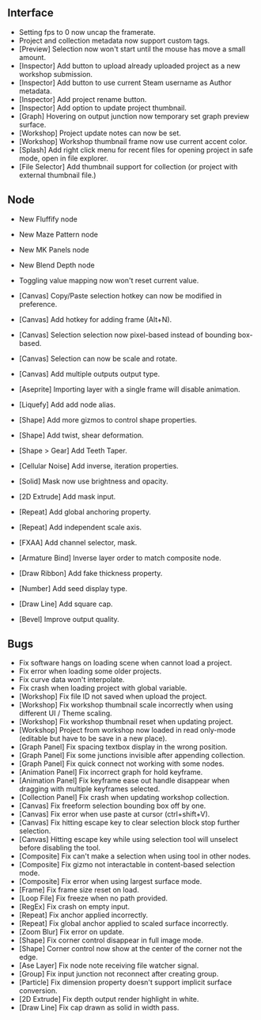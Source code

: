 ## Interface
- Setting fps to 0 now uncap the framerate.
- Project and collection metadata now support custom tags.
- [Preview] Selection now won't start until the mouse has move a small amount.
- [Inspector] Add button to upload already uploaded project as a new workshop submission.
- [Inspector] Add button to use current Steam username as Author metadata.
- [Inspector] Add project rename button.
- [Inspector] Add option to update project thumbnail.
- [Graph] Hovering on output junction now temporary set graph preview surface.
- [Workshop] Project update notes can now be set.
- [Workshop] Workshop thumbnail frame now use current accent color.
- [Splash] Add right click menu for recent files for opening project in safe mode, open in file explorer.
- [File Selector] Add thumbnail support for collection (or project with external thumbnail file.)

## Node
- New Fluffify node
- New Maze Pattern node
- New MK Panels node
- New Blend Depth node
- Toggling value mapping now won't reset current value.



- [Canvas] Copy/Paste selection hotkey can now be modified in preference.
- [Canvas] Add hotkey for adding frame (Alt+N).
- [Canvas] Selection selection now pixel-based instead of bounding box-based.
- [Canvas] Selection can now be scale and rotate.
- [Canvas] Add multiple outputs output type.
- [Aseprite] Importing layer with a single frame will disable animation.
- [Liquefy] Add add node alias.
- [Shape] Add more gizmos to control shape properties.
- [Shape] Add twist, shear deformation.
- [Shape > Gear] Add Teeth Taper.
- [Cellular Noise] Add inverse, iteration properties.
- [Solid] Mask now use brightness and opacity.
- [2D Extrude] Add mask input.
- [Repeat] Add global anchoring property.
- [Repeat] Add independent scale axis.
- [FXAA] Add channel selector, mask.
- [Armature Bind] Inverse layer order to match composite node.
- [Draw Ribbon] Add fake thickness property.
- [Number] Add seed display type.
- [Draw Line] Add square cap.
- [Bevel] Improve output quality.

## Bugs
- Fix software hangs on loading scene when cannot load a project.
- Fix error when loading some older projects.
- Fix curve data won't interpolate.
- Fix crash when loading project with global variable.
- [Workshop] Fix file ID not saved when upload the project.
- [Workshop] Fix workshop thumbnail scale incorrectly when using different UI / Theme scaling.
- [Workshop] Fix workshop thumbnail reset when updating project.
- [Workshop] Project from workshop now loaded in read only-mode (editable but have to be save in a new place).
- [Graph Panel] Fix spacing textbox display in the wrong position.
- [Graph Panel] Fix some junctions invisible after appending collection.
- [Graph Panel] Fix quick connect not working with some nodes.
- [Animation Panel] Fix incorrect graph for hold keyframe.
- [Animation Panel] Fix keyframe ease out handle disappear when dragging with multiple keyframes selected.
- [Collection Panel] Fix crash when updating workshop collection.
- [Canvas] Fix freeform selection bounding box off by one.
- [Canvas] Fix error when use paste at cursor (ctrl+shift+V).
- [Canvas] Fix hitting escape key to clear selection block stop further selection.
- [Canvas] Hitting escape key while using selection tool will unselect before disabling the tool.
- [Composite] Fix can't make a selection when using tool in other nodes.
- [Composite] Fix gizmo not interactable in content-based selection mode.
- [Composite] Fix error when using largest surface mode.
- [Frame] Fix frame size reset on load.
- [Loop File] Fix freeze when no path provided.
- [RegEx] Fix crash on empty input.
- [Repeat] Fix anchor applied incorrectly.
- [Repeat] Fix global anchor applied to scaled surface incorrectly.
- [Zoom Blur] Fix error on update.
- [Shape] Fix corner control disappear in full image mode.
- [Shape] Corner control now show at the center of the corner not the edge.
- [Ase Layer] Fix node note receiving file watcher signal.
- [Group] Fix input junction not reconnect after creating group.
- [Particle] Fix dimension property doesn't support implicit surface conversion.
- [2D Extrude] Fix depth output render highlight in white.
- [Draw Line] Fix cap drawn as solid in width pass.

 